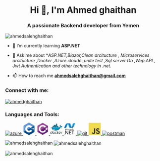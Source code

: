 <h1 align="center">Hi 👋, I'm Ahmed ghaithan</h1>
<h3 align="center">A passionate Backend developer from Yemen</h3>

<p align="left"> <img src="https://komarev.com/ghpvc/?username=ahmedsalehghaithan&label=Profile%20views&color=0e75b6&style=flat" alt="ahmedsalehghaithan" /> </p>

- 🌱 I’m currently learning **ASP.NET**

- 💬 Ask me about **ASP.NET,Blazor,Clean arcitucture , Microservices arcitucture ,Docker ,Azure cloude ,unite test ,Sql server Db ,Wep API , Jwt Authentication and other technology in .net.*

- 📫 How to reach me **ahmedsalehghaithan@gmail.com**

<h3 align="left">Connect with me:</h3>
<p align="left">
<a href="https://twitter.com/ahmedghaithan" target="blank"><img align="center" src="https://raw.githubusercontent.com/rahuldkjain/github-profile-readme-generator/master/src/images/icons/Social/twitter.svg" alt="ahmedghaithan" height="30" width="40" /></a>
</p>

<h3 align="left">Languages and Tools:</h3>
<p align="left"> <a href="https://azure.microsoft.com/en-in/" target="_blank" rel="noreferrer"> <img src="https://www.vectorlogo.zone/logos/microsoft_azure/microsoft_azure-icon.svg" alt="azure" width="40" height="40"/> </a> <a href="https://www.w3schools.com/cpp/" target="_blank" rel="noreferrer"> <img src="https://raw.githubusercontent.com/devicons/devicon/master/icons/cplusplus/cplusplus-original.svg" alt="cplusplus" width="40" height="40"/> </a> <a href="https://www.w3schools.com/cs/" target="_blank" rel="noreferrer"> <img src="https://raw.githubusercontent.com/devicons/devicon/master/icons/csharp/csharp-original.svg" alt="csharp" width="40" height="40"/> </a> <a href="https://www.docker.com/" target="_blank" rel="noreferrer"> <img src="https://raw.githubusercontent.com/devicons/devicon/master/icons/docker/docker-original-wordmark.svg" alt="docker" width="40" height="40"/> </a> <a href="https://dotnet.microsoft.com/" target="_blank" rel="noreferrer"> <img src="https://raw.githubusercontent.com/devicons/devicon/master/icons/dot-net/dot-net-original-wordmark.svg" alt="dotnet" width="40" height="40"/> </a> <a href="https://git-scm.com/" target="_blank" rel="noreferrer"> <img src="https://www.vectorlogo.zone/logos/git-scm/git-scm-icon.svg" alt="git" width="40" height="40"/> </a> <a href="https://developer.mozilla.org/en-US/docs/Web/JavaScript" target="_blank" rel="noreferrer"> <img src="https://raw.githubusercontent.com/devicons/devicon/master/icons/javascript/javascript-original.svg" alt="javascript" width="40" height="40"/> </a> <a href="https://postman.com" target="_blank" rel="noreferrer"> <img src="https://www.vectorlogo.zone/logos/getpostman/getpostman-icon.svg" alt="postman" width="40" height="40"/> </a> </p>

<p><img align="left" src="https://github-readme-stats.vercel.app/api/top-langs?username=ahmedsalehghaithan&show_icons=true&locale=en&layout=compact" alt="ahmedsalehghaithan" /></p>

<p>&nbsp;<img align="center" src="https://github-readme-stats.vercel.app/api?username=ahmedsalehghaithan&show_icons=true&locale=en" alt="ahmedsalehghaithan" /></p>

<p><img align="center" src="https://github-readme-streak-stats.herokuapp.com/?user=ahmedsalehghaithan&" alt="ahmedsalehghaithan" /></p>
